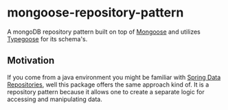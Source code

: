 # mongoose-repository-pattern

A mongoDB repository pattern built on top of [Mongoose](https://github.com/Automattic/mongoose) and utilizes [Typegoose](https://github.com/szokodiakos/typegoose) for its schema's.

## Motivation

If you come from a java environment you might be familiar with [Spring Data Repositories](https://docs.spring.io/spring-data/data-commons/docs/1.6.1.RELEASE/reference/html/repositories.html), well this package offers the same approach kind of.
It is a repository pattern because it allows one to create a separate logic for accessing and manipulating data.
